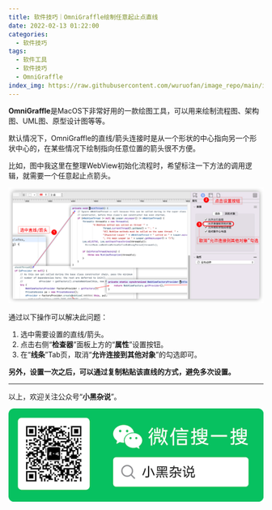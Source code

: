 ```yaml
---
title: 软件技巧｜OmniGraffle绘制任意起止点直线
date: 2022-02-13 01:22:00
categories:
  - 软件技巧
tags:
  - 软件工具
  - 软件技巧
  - OmniGraffle
index_img: https://raw.githubusercontent.com/wuruofan/image_repo/main/img/omnigraffle-logo.png
---
```


**OmniGraffle**是MacOS下非常好用的一款绘图工具，可以用来绘制流程图、架构图、UML图、原型设计图等等。


<p>


默认情况下，OmniGraffle的直线/箭头连接时是从一个形状的中心指向另一个形状中心的，在某些情况下绘制指向任意位置的箭头很不方便。

比如，图中我这里在整理WebView初始化流程时，希望标注一下方法的调用逻辑，就需要一个任意起止点箭头。



![OmniGraffle软件设置](https://raw.githubusercontent.com/wuruofan/image_repo/main/img/omnigraffle_settings.png)



通过以下操作可以解决此问题：

1. 选中需要设置的直线/箭头。
2. 点击右侧“**检查器**”面板上方的“**属性**”设置按钮。
3. 在“**线条**”Tab页，取消“**允许连接到其他对象**”的勾选即可。



**另外，设置一次之后，可以通过复制粘贴该直线的方式，避免多次设置。**



---

<p>


以上，欢迎关注公众号“**小黑杂说**”。


![小黑杂说](https://raw.githubusercontent.com/wuruofan/wuruofan.github.io/master/img/qr-wechat-large.png)
